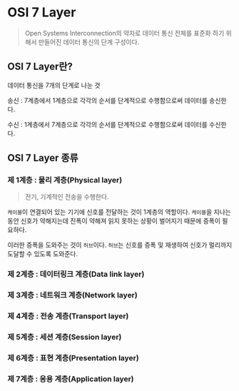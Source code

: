 # OSI 7 Layer

> Open Systems Interconnection의 약자로 데이터 통신 전체를 표준화 하기 위해서 만들어진 데이터 통신의 단계 구성이다.

## OSI 7 Layer란?

데이터 통신을 7개의 단계로 나눈 것

송신 : 7계층에서 1계층으로 각각의 순서를 단계적으로 수행함으로써 데이터를 송신한다.

수신 : 1계층에서 7계층으로 각각의 순서를 단계적으로 수행함으로써 데이터를 수신한다.

## OSI 7 Layer 종류

### 제 1계층 : 물리 계층(Physical layer)

> 전기, 기계적인 전송을 수행한다.

 `케이블`이 연결되어 있는 기기에 신호를 전달하는 것이 1계층의 역할이다. `케이블`을 지나는 동안 신호가 약해지는데 진폭이 약해져 읽지 못하는 상황이 벌어지기 때문에 증폭이 필요하다.

 이러한 증폭을 도와주는 것이 `허브`이다. `허브`는 신호를 증폭 및 재생하여 신호가 멀리까지 도달할 수 있도록 도와준다.

### 제 2계층 : 데이터링크 계층(Data link layer)

### 제 3계층 : 네트워크 계층(Network layer)

### 제 4계층 : 전송 계층(Transport layer)

### 제 5계층 : 세션 계층(Session layer)

### 제 6계층 : 표현 계층(Presentation layer)

### 제 7계층 : 응용 계층(Application layer)
